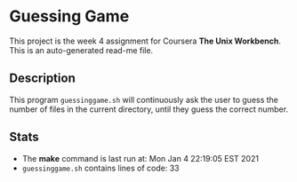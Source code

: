 # Guessing Game
This project is the week 4 assignment for Coursera **The Unix Workbench**.
This is an auto-generated read-me file.
## Description
This program `guessinggame.sh` will continuously ask the user to guess the number of files in the current directory, until they guess the correct number.
## Stats
- The **make** command is last run at: 
Mon Jan  4 22:19:05 EST 2021
- `guessinggame.sh` contains lines of code: 
33
